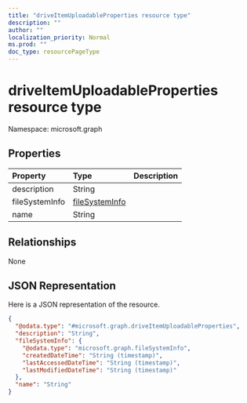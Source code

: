 ```yaml
---
title: "driveItemUploadableProperties resource type"
description: ""
author: ""
localization_priority: Normal
ms.prod: ""
doc_type: resourcePageType
---
```


# driveItemUploadableProperties resource type


Namespace: microsoft.graph



## Properties
|Property|Type|Description|
|:---|:---|:---|
|description|String||
|fileSystemInfo|[fileSystemInfo](../resources/filesysteminfo.md)||
|name|String||

## Relationships
None

## JSON Representation
Here is a JSON representation of the resource.
<!-- {
  "blockType": "resource",
  "@odata.type": "microsoft.graph.driveItemUploadableProperties"
}
-->
``` json
{
  "@odata.type": "#microsoft.graph.driveItemUploadableProperties",
  "description": "String",
  "fileSystemInfo": {
    "@odata.type": "microsoft.graph.fileSystemInfo",
    "createdDateTime": "String (timestamp)",
    "lastAccessedDateTime": "String (timestamp)",
    "lastModifiedDateTime": "String (timestamp)"
  },
  "name": "String"
}
```

